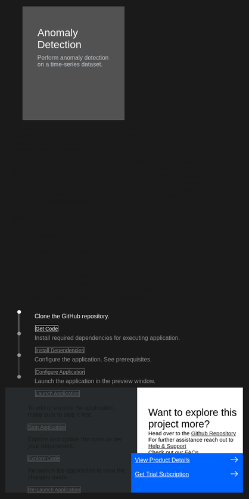 <html>
<head>
  <meta name="viewport" content="width=device-width, initial-scale=1">
  <style>
    html,
    div,
    body {
      background-color: #1a1a1a;
      font-family: 'IBM Plex Sans', sans-serif;
      font-size: 16px;
      outline: none;
    }
    body {
      font-family: Helvetica, sans-serif;
    }
    a:hover {
      color: #A6C8FF;
      text-decoration: underline;
    }
    a:visited {
      color: #BE95FF;
    }
    .timeline-container {
      margin-top: 2rem;
    }
    .timeline {
      position: relative;
      padding: 0.5rem 1rem 1rem 4rem;
    }
    .dot {
      position: absolute;
      width: 10px;
      aspect-ratio: 1;
      border: 0px solid #FF9F55;
      border-radius: 50%;
      background-color: white;
      left: 1rem;
      top: 0rem;
      opacity:0.5 !important;
    }
    .content {
      color: white;
      background: transparent;
      margin-top: -1rem;
      margin-left: -0.1rem;
    }
    .timeline:not(.step4):before {
      content: '';
      position: absolute;
      width: 1px;
      background-color: white;
      left: 1.25rem;
      bottom: 1.5rem;
      top: 0rem;
      opacity:0.5;
    }
    .button.is-dark.is-medium {
      font-family: 'IBM Plex Sans', sans-serif;
      background: transparent;
      border-color: white;
      color: #fff;
      border: 1px solid white;
      margin-bottom: 1.8rem !important;
      margin-top: -0.5rem !important;
      border-radius: 0rem;
      min-width: 11.25rem;
      font-size: 14px;
      text-align: left;
      min-height: 3rem;
      margin: 0rem;
      justify-content: left;
    }
    .button.is-dark.is-medium:hover {
      font-family: 'IBM Plex Sans', sans-serif;
      background-color: #2a67f5;
      border-color: white;
      color: #fff;
      text-decoration: none;
    }
    input {
      position: absolute;
      display: none;
      color: #fff !important;
    }
    .timeline.step1::before, .step1 > .dot{
      opacity:1 !important;
    }
    .step2,
    .step3,
    .step4
      {
      margin-left: -4rem;
      cursor: not-allowed;
    }
    #icon {
      display: none;
    }
    .step2 a,
    .step3 a,
    .step4 a{
      opacity: 0.5;
      pointer-events: none;
    }
    .step2 .content,
    .step3 .content,
    .step4 .content{
      opacity: 0.5 !important;
    }
    .footer,
    .footer a {
      opacity: 1;
      pointer-events: auto;
      cursor: auto;
    }
    .footer-cta {
      background-color: #343A3E !important;
      cursor: not-allowed;
      min-width: 50%;
      background-color: #343A3E;
      padding:30px;
      padding-left:60px;
      padding-bottom:0px;
      opacity: 0.5;
    }
    .footer-cta a{
      opacity: 0.5;
      pointer-events: none;
    }
    input:checked ~ span #icon {
      display: flex;
      margin: 0.05rem auto;
    }
    input:checked ~ span{
      width: 20px;
      margin-top:-0.3rem;
      margin-left: -0.36rem;
      background-color:#0261FF;
    }
    input:checked .dot{
      opacity:1 !important;
    }
    input:checked ~ .timeline:not(.step4):before{
      opacity:1;
    }
    .step1 input:checked~.step2 a#step2{
      opacity: 1;
      pointer-events: auto;
    }
    .step1 input:checked~.step2 {
      opacity: 1;
      cursor: auto;
    }
    .step1 input:checked ~.step2 >.content, .step1 input:checked ~.step2 > .dot {
      opacity: 1 !important;
    }
    .step2 input:checked~.step3 a#step3{
      opacity: 1 !important;
      pointer-events: auto;
    }
    .step2 input:checked~.step3 {
      opacity: 1;
      cursor: auto;
    }
    .step2 input:checked ~.step3 >.content, .step2 input:checked ~.step3 > .dot{
      opacity: 1 !important;
    }
    .step3 input:checked~.step4 a#step4{
      opacity: 1;
      pointer-events: auto;
    }
    .step3 input:checked~.step4 {
      opacity: 1;
      cursor: auto;
    }
    .step3 input:checked ~.step4 >.content, .step3 input:checked ~.step4 > .dot{
      opacity: 1 !important;
    }
    .step4 input:checked~.footer .footer-cta a{
      opacity: 1;
      pointer-events: auto;
    }
    .step4 input:checked~.footer .footer-cta {
      opacity: 1;
      cursor: auto;
    }
    .footer {
      display: flex;
      flex-direction: row;
      width: auto;
      background:transparent;
      margin-left:-5rem;
      margin-top:-1.5rem;
    }
    .github-icon {
      min-height: 100%;
      min-width: 100%;
      object-fit: cover;
      object-position: 250% 6.35rem;
      opacity: 15%;
      bottom: 0.938rem;
    }
    .image-content {
      pointer-events: auto !important;
      padding: 0.313rem 0.625rem;
      color: black;
      position: relative;
      font-size: 27px;
    }
    .image-content a:hover {
      text-decoration: underline;
    }
    .image-div {
      display: block;
      position: relative;
      background-color: white;
      min-width: 50%;
      background-image: linear-gradient(rgba(255, 255, 255, 0.9), rgba(255, 255, 255, 0.9)), url("https://raw.githubusercontent.com/IBM/Developer-Playground/master/didact/images/github.svg");
      background-position: -50% 3.75rem;
      background-repeat: no-repeat;
      padding-top: 1.25rem;
      padding-left: 1.25rem;
    }
    .image-btn {
      position: absolute;
      right:0;
      bottom:0;
      background-color: #0062FF;
      width: 18.75rem;
      padding: 0px;
      padding-bottom: 1.25rem;
    }
    .image-link span {
      float: right;
      font-size: 32px;
      padding-right: 1.25rem;
    }
    .image-btn .image-link:hover {
      text-decoration: underline;
      color: white !important;
      background-color: #0353E9 !important;
    }
    .image-btn a:hover {
      text-decoration: none !important;
      color: white !important;
    }
    .image-link {
      color: white !important;
      display: block !important;
      padding: 0.313rem 0.625rem 0.313rem 0.625rem !important;
      line-height: 1.75rem !important;
      font-size: 16px !important;
    }
    .header {
      background-image: url('https://raw.githubusercontent.com/IBM/Developer-Playground/master/didact/images/anomaly.jpeg');
      background-position: right;
      width: 95%;
      min-height: 4.375rem;
      display: inline-block;
      margin-top: 1.25rem !important;
      margin-bottom: 1.25rem;
      margin-left: 1.875rem;
      margin-right: 1.875rem;
      max-width: 75rem;
      background-repeat: no-repeat;
      background-size: 43.75rem 31.25rem;
    }
    .header .right-content {
      float: left;
      width: 50%;
      background-color: #525252 !important;
      min-height: 16.875rem;
      font-size: 16px;
      padding-top: 2.188rem;
    }
    .header .right-content h4 {
      background: none;
      color: #C1C7CD;
      padding-left: 1.563rem;
      padding-right: 1.563rem;
    }
    .header .right-content div {
      background: none;
      color: #C1C7CD;
      padding-left: 0.938rem;
      padding-right: 1.563rem;
      font-size: 16px;
      margin-bottom: 0.625rem;
    }
    .header .right-content ul {
      margin: 0px;
      margin-left: 1.563rem;
      margin-bottom: 0.625rem;
      line-height: 1rem;
    }
    .container a {
      color: #BE95FF;
      background-color: transparent;
      text-decoration: none;
    }
    .container a:visited {
      color: #8C43FC;
      background-color: transparent;
      text-decoration: none;
    }
    .apptitle {
      margin-left: 1.563rem;
      margin-top: 1.25rem;
      margin-bottom: 0px;
      font-size: 28px !important;
      color: white !important;
      background:transparent;
    }
    .subheading {
      margin-left: 1.563rem;
      margin-top: 0rem;
      margin-bottom: 0rem;
      font-size: 16px;
      color: #c1c7cd;
      background:transparent;
    }
    .no-hover:hover {
      background-color: #A6C8FF !important;
    }
    .section {
      margin-top: 0.313rem;
      margin-bottom: -3.125rem;
    }
    @media screen and (max-width: 50rem) {
    .footer{
      display:flex;
      flex-direction: column;
    }
    .image-content {
      height:20rem;
    }
}
  </style>
</head>

<body>
<div style="margin-top:2rem"></div>
  <div class="header">
    <div class="right-content">
      <div class="apptitle">
        Anomaly Detection
      </div>
      <div class="subheading">
        Perform anomaly detection on a time-series dataset.
      </div>
    </div>
  </div>
  <div class="section" style="font-size:16px; margin-top:-1.25rem">
    <p>Industrial applications need to be able to detect anomalies from unlabelled time series data which can be a
      painful process. Machine learning tools use anomaly detection to identify data points, events, and observations
      that deviate from a dataset’s normal behavior.</p>
    <p>This anomaly detection API service can help users detect anomalies from the entire time series or predict anomaly
      status of the last data input. Currently the service supports both univariate and multivariate time series.This
      application allows you to experiment with the Anomaly Detection API on both univariate and multivariate time
      series datasets. The Anomaly Detection API packages state-of-the-art techniques for doing anomaly detection for a
      time-series dataset along with a unified framework to access these techniques.</p>
  </div>
  <div class="section">
    <p style="font-size:24px">Learning Resources</p>
    <div>
      <a href="https://developer.ibm.com/learningpaths/get-started-anomaly-detection-api/">Get Started with Anomaly
        Detection API</a></br>
    </div>
  </div>
  <div class="section">
    <p style="font-size:24px">Included APIs</p>
    <div>
      <p><a href="https://developer.ibm.com/apis/catalog/ai4industry--anomaly-detection-product/Introduction">Anomaly
          Detection API</a></p>
    </div>
  </div>
  <div class="section">
    <p style="font-size:24px">Pre-requisites</p>
    <div>
      <ol>
        <li>
          <p>IBM Account - <a href="https://ibm.com/registration?cm_sp=ibmdev--developer-sandbox--cloudreg">Create</a>
            one for free.</p>
        </li>
        <li>Obtain API credentials </li>
        <ul>
          <li><a href="https://www.ibm.com/account/reg/us-en/signup?formid=urx-51009">Subscribe</a> to the Anomaly
            Detection API.</li>
          <li>Check out <a href="https://developer.ibm.com/profile/myapis"> API Subscriptions</a>.</li>
          <li>Select subscription for Anomaly Detection API to proceed.</li>
          <li>Get the Client ID/Secret, if not, Generate an API Key.</li>
        </ul>
      </ol>
    </div>
  </div>
  <div class="section">
    <p style="font-size:24px">Instructions</p>
    <p>Please follow all the below steps in proper sequence.</p>
  </div>
  <div class="timeline-container">
    <div class="timeline step1">
    <div class="content">
        <p>Clone the GitHub repository.</p>
      </div>
      <input type="checkbox"><a id="step1" class="button is-dark is-medium" title="Get the Code"
        href="didact://?commandId=extension.sendToTerminal&text=AnomalyDetection%7Cclone%7Canomaly|git%20clone%20-b%20anomaly%20https://github.com/IBM/Developer-Playground.git%20${CHE_PROJECTS_ROOT}/anomaly"
        target="_blank"><span>Get Code</span></a>
        <span class="dot"><svg fill="white"
            id="icon" xmlns="http://www.w3.org/2000/svg" width="18" height="18" viewBox="0 0 32 32">
            <defs>
              <style>
                .cls-1 {
                  fill: none;
                }
              </style>
            </defs>
            <polygon points="14 21.414 9 16.413 10.413 15 14 18.586 21.585 11 23 12.415 14 21.414" />
            <path d="M16,2A14,14,0,1,0,30,16,14,14,0,0,0,16,2Zm0,26A12,12,0,1,1,28,16,12,12,0,0,1,16,28Z" />
            <rect id="_Transparent_Rectangle_" data-name="&lt;Transparent Rectangle&gt;" class="cls-1" width="32"
              height="32" />
          </svg></span>
      <div class="timeline step2">
        <div class="content">
          <p>Install required dependencies for executing application.</p>
        </div>
        <input type="checkbox"><a id="step2" class="button is-dark is-medium" title="Build the Application"
          href="didact://?commandId=extension.sendToTerminal&text=AnomalyDetection%7Cbuild%7Canomaly|cd%20${CHE_PROJECTS_ROOT}/anomaly%20%26%26%20npm%20install%20--production"
          target="_blank"><span>Install Dependencies</span></a>
            <span class="dot"><svg  fill="white"
            id="icon" xmlns="http://www.w3.org/2000/svg" width="18" height="18" viewBox="0 0 32 32">
            <defs>
              <style>
                .cls-1 {
                  fill: none;
                }
              </style>
            </defs>
            <polygon points="14 21.414 9 16.413 10.413 15 14 18.586 21.585 11 23 12.415 14 21.414" />
            <path d="M16,2A14,14,0,1,0,30,16,14,14,0,0,0,16,2Zm0,26A12,12,0,1,1,28,16,12,12,0,0,1,16,28Z" />
            <rect id="_Transparent_Rectangle_" data-name="&lt;Transparent Rectangle&gt;" class="cls-1" width="32"
              height="32" />
          </svg></span>
        <div class="timeline step3">
          <div class="content">
            <p>Configure the application. See prerequisites.</p>
          </div>
          <input type="checkbox"><a id="step3" class="button is-dark is-medium" title="Open the File"
            href="didact://?commandId=extension.openFile&text=AnomalyDetection%7Cconfigure-application%7C${CHE_PROJECTS_ROOT}/anomaly/.env"
            target="_blank"><span>Configure Application</span></a>
              <span class="dot"><svg fill="white"
            id="icon" xmlns="http://www.w3.org/2000/svg" width="18" height="18" viewBox="0 0 32 32">
            <defs>
              <style>
                .cls-1 {
                  fill: none;
                }
              </style>
            </defs>
            <polygon points="14 21.414 9 16.413 10.413 15 14 18.586 21.585 11 23 12.415 14 21.414" />
            <path d="M16,2A14,14,0,1,0,30,16,14,14,0,0,0,16,2Zm0,26A12,12,0,1,1,28,16,12,12,0,0,1,16,28Z" />
            <rect id="_Transparent_Rectangle_" data-name="&lt;Transparent Rectangle&gt;" class="cls-1" width="32"
              height="32" />
          </svg></span>
          <div class="timeline step4">
            <div class="content">
              <p>Launch the application in the preview window.</p>
            </div>
            <input type="checkbox"><a id="step4" class="button is-dark is-medium" title="Launch the Application"
              href="didact://?commandId=extension.sendToTerminal&text=AnomalyDetection%7Claunch%7Canomaly|cd%20${CHE_PROJECTS_ROOT}/anomaly/%20%26%26%20npm%20run%20server"
              target="_blank"><span>Launch Application</span></a>
              <span class="dot"><svg fill="white"
            id="icon" xmlns="http://www.w3.org/2000/svg" width="18" height="18" viewBox="0 0 32 32">
            <defs>
              <style>
                .cls-1 {
                  fill: none;
                }
              </style>
            </defs>
            <polygon points="14 21.414 9 16.413 10.413 15 14 18.586 21.585 11 23 12.415 14 21.414" />
            <path d="M16,2A14,14,0,1,0,30,16,14,14,0,0,0,16,2Zm0,26A12,12,0,1,1,28,16,12,12,0,0,1,16,28Z" />
            <rect id="_Transparent_Rectangle_" data-name="&lt;Transparent Rectangle&gt;" class="cls-1" width="32"
              height="32" />
          </svg></span>
            <div class="footer">
              <div class="footer-cta">
                <p>To edit or explore the application, make sure to stop it first.</p>
                <a class="button is-dark is-medium" title="Stop Application"
                  href="didact://?commandId=vscode.didact.sendNamedTerminalCtrlC&text=anomaly">Stop Application</a>
                <p class="afterbutton">Explore and update the code as per your requirement.</p>
                <a class="button is-dark is-medium" title="Explore the Code"
                  href="didact://?commandId=extension.openFile&text=AnomalyDetection%7Cexplore-code%7C${CHE_PROJECTS_ROOT}/anomaly/src/App.js">Explore
                  Code</a>
                <p class="afterbutton ">Re-launch the application to view the changes made.</p>
                <a class="button is-dark is-medium" title="Re-Launch the Application"
                  href="didact://?commandId=extension.sendToTerminal&text=AnomalyDetection%7Cre-launch%7Canomaly|cd%20${CHE_PROJECTS_ROOT}/anomaly%20%26%26%20npm%20install%20--only=dev%20%26%26%20rm%20-rf%20build%20%26%26%20npm%20run%20build%20%26%26%20npm%20run%20server">Re-Launch
                  Application</a>
              </div>
              <div class="image-div">
                <p class="image-content">Want to explore this project more?
                  <span style="font-size:15px;margin-top:0px;display:block;">Head over to the <a
                      href="https://github.com/IBM/Developer-Playground/tree/anomaly" target="_blank">Github
                      Repository</a></span>
                  <span style="font-size:15px;margin-top:0px;display:block;">For further assistance reach out to <a
                      href="https://github.com/IBM/Technology-Sandbox-Support/issues/new/choose" target="_blank"> Help &
                      Support</a></span>
                  <span style="font-size:15px;margin-top:0px;display:block;">Check out our <a
                      href="https://ibm.github.io/Technology-Sandbox-Support/" target="_blank">FAQs</a></span>
                </p>
                <div class="image-btn">
                  <a class="image-link"
                    href="didact://?commandId=extension.openURL&text=anomaly%7Cview-product-details%7Chttps://www.ibm.com/products"
                    target="_blank">
                    View Product Details
                    <span>
                      <svg style="position: absolute; right: 10px;" fill="#ffffff" focusable="false"
                        preserveAspectRatio="xMidYMid meet" xmlns="http://www.w3.org/2000/  svg" width="25" height="25"
                        viewBox="0 0 32 32" aria-hidden="true">
                        <path d="M18 6L16.6 7.4 24.1 15 3 15 3 17 24.1 17 16.6 24.6 18 26 28 16z"></path>
                        <title>Arrow right</title>
                      </svg>
                    </span>
                  </a>
                  <a class="image-link"
                    href="didact://?commandId=extension.openURL&text=anomaly%7Cget-trial-subscription%7Chttps://www.ibm.com/account/reg/us-en/signup?formid=urx-51009"
                    target="_blank">
                    Get Trial Subcription
                    <span>
                      <svg style="position: absolute; right: 10px;" fill="#ffffff" focusable="false"
                        preserveAspectRatio="xMidYMid meet" xmlns="http://www.w3.org/2000/  svg" width="25" height="25"
                        viewBox="0 0 32 32" aria-hidden="true">
                        <path d="M18 6L16.6 7.4 24.1 15 3 15 3 17 24.1 17 16.6 24.6 18 26 28 16z"></path>
                        <title>Arrow right</title>
                      </svg>
                    </span>
                  </a>
                  <a class="image-link no-hover"></a>
                </div>
              </div>
            </div>
          </div>
        </div>
      </div>
    </div>
  </div>
  <br><br>
</body>
</html>
